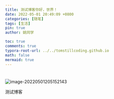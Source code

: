 ```yaml
---
title: 测试博客你好，世界！
date: 2022-05-01 20:49:09 +0800
categories: [随笔]
tags: [生活]
pin: true
author: 姚同学

toc: true
comments: true
typora-root-url: ../../tomstillcoding.github.io
math: false
mermaid: true
---
```


# 

![image-20220501205152143](/../Akother.github.io/assets/blog_res/2022-05-01-%E6%B5%8B%E8%AF%95%E5%8D%9A%E5%AE%A2.assets/image-20220501205152143.png)





测试博客





